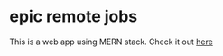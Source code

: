# epic remote jobs

This is a web app using MERN stack. Check it out [here](https://epicremotejobs.onrender.com)